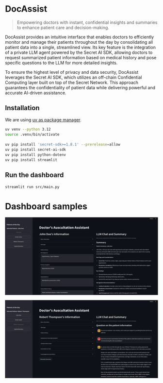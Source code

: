 
# DocAssist
> Empowering doctors with instant, confidential insights and summaries to enhance patient care and decision-making.

DocAssist provides an intuitive interface that enables doctors to efficiently monitor and manage their patients throughout the day by consolidating all patient data into a single, streamlined view. Its key feature is the integration of a private LLM agent powered by the Secret AI SDK, allowing doctors to request summarized patient information based on medical history and pose specific questions to the LLM for more detailed insights.

To ensure the highest level of privacy and data security, DocAssist leverages the Secret AI SDK, which utilizes an off-chain Confidential Computing layer built on top of the Secret Network. This approach guarantees the confidentiality of patient data while delivering powerful and accurate AI-driven assistance.

## Installation

We are using [uv as package manager](https://github.com/astral-sh/uv).

```bash 
uv venv --python 3.12
source .venv/bin/activate

uv pip install 'secret-sdk>=1.8.1' --prerelease=allow
uv pip install secret-ai-sdk
uv pip install python-dotenv
uv pip install streamlit
```

## Run the dashboard

```bash 
streamlit run src/main.py
```

# Dashboard samples


![Summary showcase](./images/summary.png "Summary showcase")

![Chat showcase](./images/chat.png "Chat showcase")

